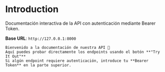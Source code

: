 # Introduction

Documentación interactiva de la API con autenticación mediante Bearer Token.

<aside>
    <strong>Base URL</strong>: <code>http://127.0.0.1:8000</code>
</aside>

    Bienvenido a la documentación de nuestra API 🚀  
    Aquí puedes probar directamente los endpoints usando el botón **"Try It Out"**  
    Si algún endpoint requiere autenticación, introduce tu **Bearer Token** en la parte superior.

